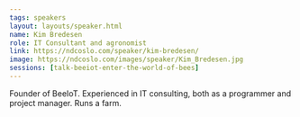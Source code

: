 ```yaml
---
tags: speakers
layout: layouts/speaker.html
name: Kim Bredesen
role: IT Consultant and agronomist
link: https://ndcoslo.com/speaker/kim-bredesen/
image: https://ndcoslo.com/images/speaker/Kim_Bredesen.jpg
sessions: [talk-beeiot-enter-the-world-of-bees]
---
```

Founder of BeeIoT. Experienced in IT consulting, both as a programmer and project manager. Runs a farm.